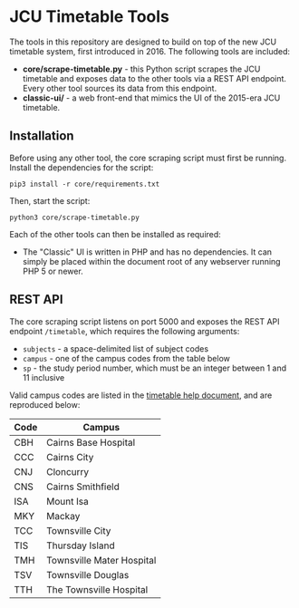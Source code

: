 JCU Timetable Tools
===================

The tools in this repository are designed to build on top of the new JCU timetable system, first introduced in 2016. The following tools are included:

- **core/scrape-timetable.py** - this Python script scrapes the JCU timetable and exposes data to the other tools via a REST API endpoint. Every other tool sources its data from this endpoint.
- **classic-ui/** - a web front-end that mimics the UI of the 2015-era JCU timetable.


Installation
------------

Before using any other tool, the core scraping script must first be running. Install the dependencies for the script:

```
pip3 install -r core/requirements.txt
```

Then, start the script:

```
python3 core/scrape-timetable.py
```

Each of the other tools can then be installed as required:

- The "Classic" UI is written in PHP and has no dependencies. It can simply be placed within the document root of any webserver running PHP 5 or newer.


REST API
--------

The core scraping script listens on port 5000 and exposes the REST API endpoint `/timetable`, which requires the following arguments:

- `subjects` - a space-delimited list of subject codes
- `campus` - one of the campus codes from the table below
- `sp` - the study period number, which must be an integer between 1 and 11 inclusive

Valid campus codes are listed in the [timetable help document](https://www.jcu.edu.au/__data/assets/pdf_file/0003/202899/TT-Information-for-Students.pdf), and are reproduced below:

|Code|Campus|
|----|------|
|CBH|Cairns Base Hospital|
|CCC|Cairns City|
|CNJ|Cloncurry|
|CNS|Cairns Smithfield|
|ISA|Mount Isa|
|MKY|Mackay|
|TCC|Townsville City|
|TIS|Thursday Island|
|TMH|Townsville Mater Hospital|
|TSV|Townsville Douglas|
|TTH|The Townsville Hospital|
